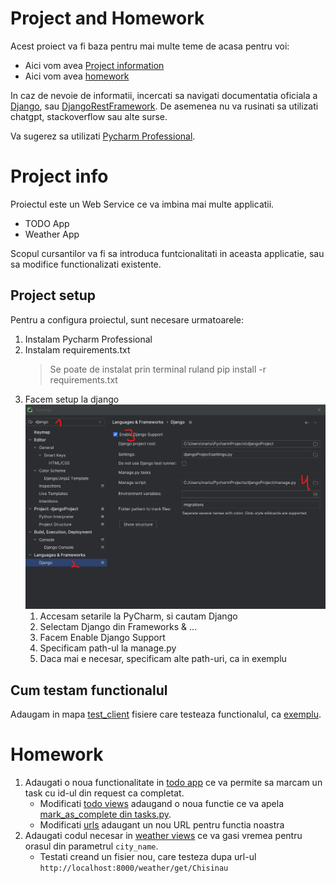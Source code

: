 # Project and Homework

Acest proiect va fi baza pentru mai multe teme de acasa pentru voi:

* Aici vom avea [Project information](#project-info)
* Aici vom avea [homework](#homework)

In caz de nevoie de informatii, incercati sa navigati documentatia oficiala
a [Django](https://docs.djangoproject.com/en/4.2/), sau [DjangoRestFramework](https://www.django-rest-framework.org/).
De asemenea nu va rusinati sa utilizati chatgpt, stackoverflow sau alte surse.

Va sugerez sa utilizati [Pycharm Professional](https://www.jetbrains.com/pycharm/download/).

# Project info

Proiectul este un Web Service ce va imbina mai multe applicatii.

* TODO App
* Weather App

Scopul cursantilor va fi sa introduca funtcionalitati in aceasta applicatie, sau sa modifice functionalizati existente.

## Project setup

Pentru a configura proiectul, sunt necesare urmatoarele:

1. Instalam Pycharm Professional
2. Instalam requirements.txt
   > Se poate de instalat prin terminal ruland
   > pip install -r requirements.txt
3. Facem setup la django ![img.png](img.png)
    1. Accesam setarile la PyCharm, si cautam Django
    2. Selectam Django din Frameworks & ...
    3. Facem Enable Django Support
    4. Specificam path-ul la manage.py
    5. Daca mai e necesar, specificam alte path-uri, ca in exemplu

## Cum testam functionalul

Adaugam in mapa [test_client](/test_client) fisiere care testeaza functionalul,
ca [exemplu](/test_client/example_client.py).

# Homework

1. Adaugati o noua functionalitate in [todo app](/todo/) ce va permite sa marcam un task cu id-ul din
   request ca completat.
    * Modificati [todo views](/todo/views.py) adaugand o noua functie ce va
      apela [mark_as_complete din tasks.py](/todo/tasks.py).
    * Modificati [urls](/todo/urls.py) adaugant un nou URL pentru functia noastra
2. Adaugati codul necesar in [weather views](/weather/views.py) ce va gasi vremea pentru orasul din
   parametrul `city_name`.
    * Testati creand un fisier nou, care testeza dupa url-ul `http://localhost:8000/weather/get/Chisinau`